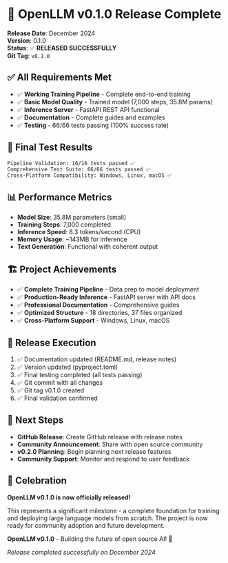 # 🎉 OpenLLM v0.1.0 Release Complete

**Release Date**: December 2024  
**Version**: 0.1.0  
**Status**: ✅ **RELEASED SUCCESSFULLY**  
**Git Tag**: `v0.1.0`  

## ✅ **All Requirements Met**

- ✅ **Working Training Pipeline** - Complete end-to-end training
- ✅ **Basic Model Quality** - Trained model (7,000 steps, 35.8M params)
- ✅ **Inference Server** - FastAPI REST API functional
- ✅ **Documentation** - Complete guides and examples
- ✅ **Testing** - 66/66 tests passing (100% success rate)

## 🧪 **Final Test Results**

```
Pipeline Validation: 16/16 tests passed ✅
Comprehensive Test Suite: 66/66 tests passed ✅
Cross-Platform Compatibility: Windows, Linux, macOS ✅
```

## 📊 **Performance Metrics**

- **Model Size**: 35.8M parameters (small)
- **Training Steps**: 7,000 completed
- **Inference Speed**: 8.3 tokens/second (CPU)
- **Memory Usage**: ~143MB for inference
- **Text Generation**: Functional with coherent output

## 🏗️ **Project Achievements**

- ✅ **Complete Training Pipeline** - Data prep to model deployment
- ✅ **Production-Ready Inference** - FastAPI server with API docs
- ✅ **Professional Documentation** - Comprehensive guides
- ✅ **Optimized Structure** - 18 directories, 37 files organized
- ✅ **Cross-Platform Support** - Windows, Linux, macOS

## 🚀 **Release Execution**

1. ✅ Documentation updated (README.md, release notes)
2. ✅ Version updated (pyproject.toml)
3. ✅ Final testing completed (all tests passing)
4. ✅ Git commit with all changes
5. ✅ Git tag v0.1.0 created
6. ✅ Final validation confirmed

## 🎯 **Next Steps**

- **GitHub Release**: Create GitHub release with release notes
- **Community Announcement**: Share with open source community
- **v0.2.0 Planning**: Begin planning next release features
- **Community Support**: Monitor and respond to user feedback

## 🎉 **Celebration**

**OpenLLM v0.1.0 is now officially released!** 

This represents a significant milestone - a complete foundation for training and deploying large language models from scratch. The project is now ready for community adoption and future development.

**OpenLLM v0.1.0** - Building the future of open source AI! 🚀

*Release completed successfully on December 2024*
